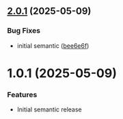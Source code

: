 ## [2.0.1](https://github.com/eco/eco-chains/compare/v1.0.1...v1.0.2) (2025-05-09)


### Bug Fixes

* initial semantic ([bee6e6f](https://github.com/eco/eco-chains/commit/bee6e6fed8f0d03de770548d2dfaf5b0be4f4bf4))

# 1.0.1 (2025-05-09)


### Features

* Initial semantic release

